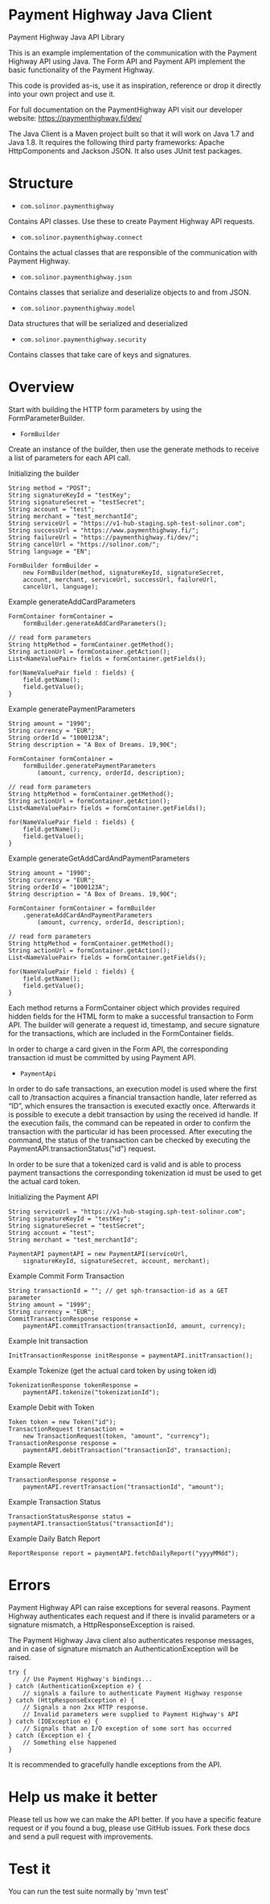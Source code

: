 # Payment Highway Java Client
Payment Highway Java API Library

This is an example implementation of the communication with the Payment Highway API using Java. The Form API and Payment API implement the basic functionality of the Payment Highway.

This code is provided as-is, use it as inspiration, reference or drop it directly into your own project and use it.

For full documentation on the PaymentHighway API visit our developer website: https://paymenthighway.fi/dev/

The Java Client is a Maven project built so that it will work on Java 1.7 and Java 1.8. It requires the following third party frameworks: Apache HttpComponents and Jackson JSON. It also uses JUnit test packages.

# Structure 

* `com.solinor.paymenthighway`

Contains API classes. Use these to create Payment Highway API requests.

* `com.solinor.paymenthighway.connect`

Contains the actual classes that are responsible of the communication with Payment Highway.

* `com.solinor.paymenthighway.json`

Contains classes that serialize and deserialize objects to and from JSON.

* `com.solinor.paymenthighway.model`

Data structures that will be serialized and deserialized

* `com.solinor.paymenthighway.security`

Contains classes that take care of keys and signatures.

# Overview

Start with building the HTTP form parameters by using the FormParameterBuilder. 

- `FormBuilder`

Create an instance of the builder, then use the generate methods to receive a list of parameters for each API call.

Initializing the builder

	String method = "POST";
    String signatureKeyId = "testKey";
    String signatureSecret = "testSecret";
    String account = "test";
    String merchant = "test_merchantId";
    String serviceUrl = "https://v1-hub-staging.sph-test-solinor.com";
    String successUrl = "https://www.paymenthighway.fi/";
    String failureUrl = "https://paymenthighway.fi/dev/";
    String cancelUrl = "https://solinor.com/";
    String language = "EN";

    FormBuilder formBuilder = 
        new FormBuilder(method, signatureKeyId, signatureSecret, 
        account, merchant, serviceUrl, successUrl, failureUrl, 
        cancelUrl, language);


Example generateAddCardParameters

	FormContainer formContainer = 
        formBuilder.generateAddCardParameters();

    // read form parameters
    String httpMethod = formContainer.getMethod();
    String actionUrl = formContainer.getAction();
    List<NameValuePair> fields = formContainer.getFields();

    for(NameValuePair field : fields) {
        field.getName();
        field.getValue();
    }

Example generatePaymentParameters 

	String amount = "1990";
    String currency = "EUR";
    String orderId = "1000123A";
    String description = "A Box of Dreams. 19,90€";

    FormContainer formContainer = 
        formBuilder.generatePaymentParameters
            (amount, currency, orderId, description);

    // read form parameters
    String httpMethod = formContainer.getMethod();
    String actionUrl = formContainer.getAction();
    List<NameValuePair> fields = formContainer.getFields();

    for(NameValuePair field : fields) {
        field.getName();
        field.getValue();
    }
        	
Example generateGetAddCardAndPaymentParameters

	String amount = "1990";
    String currency = "EUR";
    String orderId = "1000123A";
    String description = "A Box of Dreams. 19,90€";

    FormContainer formContainer = formBuilder
        .generateAddCardAndPaymentParameters
            (amount, currency, orderId, description);

    // read form parameters
    String httpMethod = formContainer.getMethod();
    String actionUrl = formContainer.getAction();
    List<NameValuePair> fields = formContainer.getFields();

    for(NameValuePair field : fields) {
        field.getName();
        field.getValue();
    }

Each method returns a FormContainer object which provides required hidden fields for the HTML form to make a successful transaction to Form API. The builder will generate a request id, timestamp, and secure signature for the transactions, which are included in the FormContainer fields.

In order to charge a card given in the Form API, the corresponding transaction id must be committed by using Payment API.

- `PaymentApi`

In order to do safe transactions, an execution model is used where the first call to /transaction acquires a financial transaction handle, later referred as “ID”, which ensures the transaction is executed exactly once. Afterwards it is possible to execute a debit transaction by using the received id handle. If the execution fails, the command can be repeated in order to confirm the transaction with the particular id has been processed. After executing the command, the status of the transaction can be checked by executing the PaymentAPI.transactionStatus("id") request. 

In order to be sure that a tokenized card is valid and is able to process payment transactions the corresponding tokenization id must be used to get the actual card token. 

Initializing the Payment API

	String serviceUrl = "https://v1-hub-staging.sph-test-solinor.com";
    String signatureKeyId = "testKey";
    String signatureSecret = "testSecret";
    String account = "test";
    String merchant = "test_merchantId";

    PaymentAPI paymentAPI = new PaymentAPI(serviceUrl,
        signatureKeyId, signatureSecret, account, merchant);
        
Example Commit Form Transaction

	String transactionId = ""; // get sph-transaction-id as a GET parameter
    String amount = "1999";
    String currency = "EUR";
    CommitTransactionResponse response = 
        paymentAPI.commitTransaction(transactionId, amount, currency);

Example Init transaction

	InitTransactionResponse initResponse = paymentAPI.initTransaction();
	
Example Tokenize (get the actual card token by using token id)

	TokenizationResponse tokenResponse = 
		paymentAPI.tokenize("tokenizationId");
			
Example Debit with Token

	Token token = new Token("id");
	TransactionRequest transaction = 
		new TransactionRequest(token, "amount", "currency");
	TransactionResponse response = 
		paymentAPI.debitTransaction("transactionId", transaction);
		
Example Revert

	TransactionResponse response = 
		paymentAPI.revertTransaction("transactionId", "amount");

Example Transaction Status

	TransactionStatusResponse status = paymentAPI.transactionStatus("transactionId");
	
Example Daily Batch Report

	ReportResponse report = paymentAPI.fetchDailyReport("yyyyMMdd");
	

# Errors

Payment Highway API can raise exceptions for several reasons. Payment Highway authenticates each request and if there is invalid parameters or a signature mismatch, a HttpResponseException is raised.

The Payment Highway Java client also authenticates response messages, and in case of signature mismatch an AuthenticationException will be raised.

	try {
 		// Use Payment Highway's bindings...
	} catch (AuthenticationException e) {
 		// signals a failure to authenticate Payment Highway response
	} catch (HttpResponseException e) {
  		// Signals a non 2xx HTTP response.
  		// Invalid parameters were supplied to Payment Highway's API
	} catch (IOException e) {
  		// Signals that an I/O exception of some sort has occurred
	} catch (Exception e) {
  		// Something else happened
	}

It is recommended to gracefully handle exceptions from the API.

# Help us make it better

Please tell us how we can make the API better. If you have a specific feature request or if you found a bug, please use GitHub issues. Fork these docs and send a pull request with improvements.

# Test it

You can run the test suite normally by 'mvn test'
